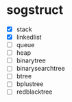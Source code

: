 # sogstruct

- [x] stack
- [x] linkedlist
- [ ] queue
- [ ] heap
- [ ] binarytree
- [ ] binarysearchtree
- [ ] btree
- [ ] bplustree
- [ ] redblacktree

